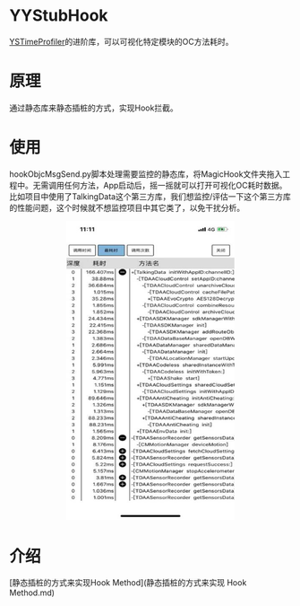 # YYStubHook
[YSTimeProfiler](https://github.com/andyccc/andyccc/YSTimeProfiler)的进阶库，可以可视化特定模块的OC方法耗时。

# 原理
通过静态库来静态插桩的方式，实现Hook拦截。

# 使用
hookObjcMsgSend.py脚本处理需要监控的静态库，将MagicHook文件夹拖入工程中。无需调用任何方法，App启动后，摇一摇就可以打开可视化OC耗时数据。比如项目中使用了TalkingData这个第三方库，我们想监控/评估一下这个第三方库的性能问题，这个时候就不想监控项目中其它类了，以免干扰分析。

<div align="center"><img width="300" height="533.6" src="demo.jpg"></div>


# 介绍
[静态插桩的方式来实现Hook Method](静态插桩的方式来实现 Hook Method.md)




